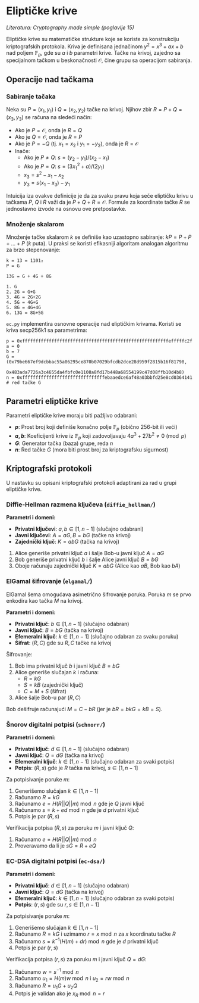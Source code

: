 # Eliptičke krive

_Literatura: Cryptography made simple (poglavlje 15)_

Eliptičke krive su matematičke strukture koje se koriste za konstrukciju kriptografskih
protokola. Kriva je definisana jednačinom $y^2 = x^3 + ax + b$ nad poljem $\mathbb{F}_p$,
gde su $a$ i $b$ parametri krive. Tačke na krivoj, zajedno sa specijalnom tačkom u
beskonačnosti $\mathcal{O}$, čine grupu sa operacijom sabiranja.

## Operacije nad tačkama

### Sabiranje tačaka

Neka su $P=(x_1,y_1)$ i $Q=(x_2,y_2)$ tačke na krivoj. Njihov zbir $R=P+Q=(x_3,y_3)$
se računa na sledeći način:

- Ako je $P=\mathcal{O}$, onda je $R=Q$
- Ako je $Q=\mathcal{O}$, onda je $R=P$
- Ako je $P=-Q$ (tj. $x_1=x_2$ i $y_1=-y_2$), onda je $R=\mathcal{O}$
- Inače:
  - Ako je $P \neq Q$: $s = (y_2-y_1)/(x_2-x_1)$
  - Ako je $P = Q$: $s = (3x_1^2 + a)/(2y_1)$
  - $x_3 = s^2 - x_1 - x_2$
  - $y_3 = s(x_1-x_3) - y_1$

Intuicija iza ovakve definicije je da za svaku pravu koja seče eliptičku krivu u
tačkama $P$, $Q$ i $R$ važi da je $P + Q + R = \mathcal{O}$. Formule za
koordinate tačke $R$ se jednostavno izvode na osnovu ove pretpostavke.

### Množenje skalarom

Množenje tačke skalarom $k$ se definiše kao uzastopno sabiranje: $kP = P + P + \dots + P$
($k$ puta). U praksi se koristi efikasniji algoritam analogan algoritmu za brzo stepenovanje:

~~~
k = 13 = 1101₂
P = G

13G = G + 4G + 8G

1. G
2. 2G = G+G
3. 4G = 2G+2G
4. 5G = 4G+G
5. 8G = 4G+4G
6. 13G = 8G+5G
~~~

`ec.py` implementira osnovne operacije nad eliptičkim krivama. Koristi se kriva secp256k1
sa parametrima:

~~~
p = 0xfffffffffffffffffffffffffffffffffffffffffffffffffffffffefffffc2f
a = 0
b = 7
G = (0x79be667ef9dcbbac55a06295ce870b07029bfcdb2dce28d959f2815b16f81798,
     0x483ada7726a3c4655da4fbfc0e1108a8fd17b448a68554199c47d08ffb10d4b8)
n = 0xfffffffffffffffffffffffffffffffebaaedce6af48a03bbfd25e8cd0364141  # red tačke G
~~~

## Parametri eliptičke krive

Parametri eliptičke krive moraju biti pažljivo odabrani:

- **$p$**: Prost broj koji definiše konačno polje $\mathbb{F}_p$ (obično 256-bit ili veći)
- **$a, b$**: Koeficijenti krive iz $\mathbb{F}_p$ koji zadovoljavaju $4a^3 + 27b^2 \neq 0 \pmod{p}$
- **$G$**: Generator tačka (baza) grupe, reda $n$
- **$n$**: Red tačke $G$ (mora biti prost broj za kriptografsku sigurnost)

## Kriptografski protokoli

U nastavku su opisani kriptografski protokoli adaptirani za rad u grupi eliptičke krive.

### Diffie-Hellman razmena ključeva (`diffie_hellman/`)

**Parametri i domeni:**
- **Privatni ključevi**: $a, b \in [1, n-1]$ (slučajno odabrani)
- **Javni ključevi**: $A = aG, B = bG$ (tačke na krivoj)
- **Zajednički ključ**: $K = abG$ (tačka na krivoj)

1. Alice generiše privatni ključ $a$ i šalje Bob-u javni ključ $A=aG$
2. Bob generiše privatni ključ $b$ i šalje Alice javni ključ $B=bG$
3. Oboje računaju zajednički ključ $K=abG$ (Alice kao $aB$, Bob kao $bA$)

### ElGamal šifrovanje (`elgamal/`)

ElGamal šema omogućava asimetrično šifrovanje poruka. Poruka $m$ se prvo enkodira
kao tačka $M$ na krivoj.

**Parametri i domeni:**
- **Privatni ključ**: $b \in [1, n-1]$ (slučajno odabran)
- **Javni ključ**: $B = bG$ (tačka na krivoj)
- **Efemeralni ključ**: $k \in [1, n-1]$ (slučajno odabran za svaku poruku)
- **Šifrat**: $(R, C)$ gde su $R, C$ tačke na krivoj

Šifrovanje:

1. Bob ima privatni ključ $b$ i javni ključ $B=bG$
2. Alice generiše slučajan $k$ i računa:
   - $R = kG$
   - $S = kB$ (zajednički ključ)
   - $C = M + S$ (šifrat)
3. Alice šalje Bob-u par $(R,C)$

Bob dešifruje računajući $M = C - bR$ (jer je $bR = bkG = kB = S$).

### Šnorov digitalni potpisi (`schnorr/`)

**Parametri i domeni:**
- **Privatni ključ**: $d \in [1, n-1]$ (slučajno odabran)
- **Javni ključ**: $Q = dG$ (tačka na krivoj)
- **Efemeralni ključ**: $k \in [1, n-1]$ (slučajno odabran za svaki potpis)
- **Potpis**: $(R, s)$ gde je $R$ tačka na krivoj, $s \in [1, n-1]$

Za potpisivanje poruke $m$:

1. Generišemo slučajan $k \in [1, n-1]$
2. Računamo $R = kG$
3. Računamo $e = H(R||Q||m) \bmod n$ gde je $Q$ javni ključ
4. Računamo $s = k + ed \bmod n$ gde je $d$ privatni ključ
5. Potpis je par $(R,s)$

Verifikacija potpisa $(R,s)$ za poruku $m$ i javni ključ $Q$:

1. Računamo $e = H(R||Q||m) \bmod n$
2. Proveravamo da li je $sG = R + eQ$

### EC-DSA digitalni potpisi (`ec-dsa/`)

**Parametri i domeni:**
- **Privatni ključ**: $d \in [1, n-1]$ (slučajno odabran)
- **Javni ključ**: $Q = dG$ (tačka na krivoj)
- **Efemeralni ključ**: $k \in [1, n-1]$ (slučajno odabran za svaki potpis)
- **Potpis**: $(r, s)$ gde su $r, s \in [1, n-1]$

Za potpisivanje poruke $m$:

1. Generišemo slučajan $k \in [1, n-1]$
2. Računamo $R = kG$ i uzimamo $r = x \bmod n$ za $x$ koordinatu tačke $R$
3. Računamo $s = k^{-1}(H(m) + dr) \bmod n$ gde je $d$ privatni ključ
4. Potpis je par $(r,s)$

Verifikacija potpisa $(r,s)$ za poruku $m$ i javni ključ $Q=dG$:

1. Računamo $w = s^{-1} \bmod n$
2. Računamo $u_1 = H(m)w \bmod n$ i $u_2 = rw \bmod n$
3. Računamo $R = u_1G + u_2Q$
4. Potpis je validan ako je $x_R \bmod n = r$
